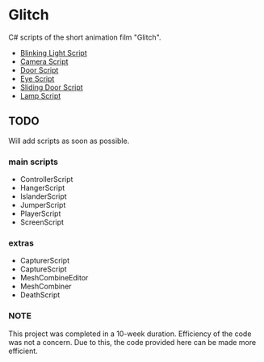 # Glitch
C# scripts of the short animation film "Glitch".

- [Blinking Light Script](https://github.com/asenarana/Glitch/blob/master/REFERENCE.md#blinking-light-script)
- [Camera Script](https://github.com/asenarana/Glitch/blob/master/REFERENCE.md#camera-script)
- [Door Script](https://github.com/asenarana/Glitch/blob/master/REFERENCE.md#door-script)
- [Eye Script](https://github.com/asenarana/Glitch/blob/master/REFERENCE.md#eye-script)
- [Sliding Door Script](https://github.com/asenarana/Glitch/blob/master/REFERENCE.md#sliding-door-script)
- [Lamp Script](https://github.com/asenarana/Glitch/blob/master/REFERENCE.md#lamp-script)


## TODO
Will add scripts as soon as possible.
### main scripts
- ControllerScript
- HangerScript
- IslanderScript
- JumperScript
- PlayerScript
- ScreenScript
### extras
- CapturerScript
- CaptureScript
- MeshCombineEditor
- MeshCombiner
- DeathScript

### NOTE
This project was completed in a 10-week duration. Efficiency of the code was not a concern. Due to this, the code provided here can be made more efficient.
